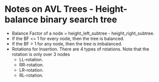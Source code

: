 # Notes on AVL Trees - Height-balance binary search tree
- Balance Factor of a node = height_left_subtree - height_right_subtree.
- If the BF <= 1 for every node, then the tree is balanced.
- If the BF > 1 for any node, then the tree is imbalanced.
- Rotations for Insertion. There are 4 types of rotations. Note that the rotation is only over 3 nodes
    - LL-rotation.
    - RR-rotation.
    - LR-rotation.
    - RL-rotation.